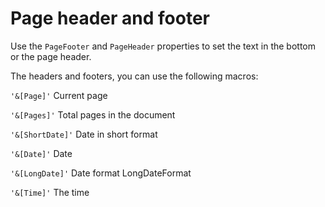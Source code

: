# Page header and footer


Use the `PageFooter` and `PageHeader` properties to set the text in the bottom or the page header.

The headers and footers, you can use the following macros:

`'&[Page]'`      	Current page

`'&[Pages]'`      	Total pages in the document

`'&[ShortDate]'`   	Date in short format

`'&[Date]'`      	Date

`'&[LongDate]'`    	Date format LongDateFormat

`'&[Time]'`      	The time


